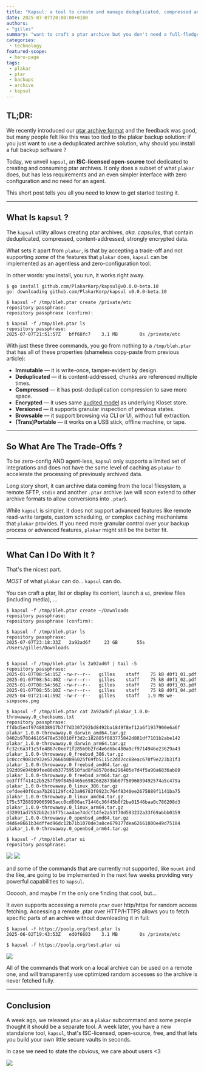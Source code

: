 ```yaml
---
title: "Kapsul: a tool to create and manage deduplicated, compressed and encrypted PTAR vaults"
date: 2025-07-07T20:00:00+0100
authors:
- "gilles"
summary: "want to craft a ptar archive but you don't need a full-fledged backup solution ? here comes kapsul, our ptar-specific tool, providing all you need from building to restoring and inspecting."
categories:
 - technology
featured-scope:
 - hero-page
tags:
 - plakar
 - ptar
 - backups
 - archive
 - kapsul
---
```


## TL;DR:
We recently introduced our [ptar archive format](/posts/2025-06-27/it-doesnt-make-sense-to-wrap-modern-data-in-a-1979-format-introducing-.ptar/) and the feedback was good,
but many people felt like this was too tied to the plakar backup solution:
if you just want to use a deduplicated archive solution, why should you install a full backup software ?

Today,
we unveil `kapsul`,
an **ISC-licensed open-source** tool dedicated to creating and consuming ptar archives.
It only does a subset of what `plakar` does,
but has less requirements and an even simpler interface with zero configuration and no need for an agent.

This short post tells you all you need to know to get started testing it.

---

## What Is `kapsul` ?

The `kapsul` utility allows creating ptar archives,
_aka. capsules_,
that contain deduplicated, compressed, content-addressed, strongly encrypted data.

What sets it apart from `plakar`,
is that by accepting a trade-off and not supporting _some_ of the features that `plakar` does,
`kapsul` can be implemented as an agentless and zero-configuration tool.

In other words:
you install,
you run,
it works right away.

```
$ go install github.com/PlakarKorp/kapsul@v0.0.0-beta.10
go: downloading github.com/PlakarKorp/kapsul v0.0.0-beta.10

$ kapsul -f /tmp/bleh.ptar create /private/etc
repository passphrase:
repository passphrase (confirm):

$ kapsul -f /tmp/bleh.ptar ls
repository passphrase:
2025-07-07T21:51:57Z   bff68fc7    3.1 MB        0s /private/etc
```

With just these three commands,
you go from nothing to a `/tmp/bleh.ptar` that has all of these properties (shameless copy-paste from previous article):

- **Immutable** — it is write-once, tamper-evident by design.
- **Deduplicated** — it is content-addressed, chunks are referenced multiple times.
- **Compressed** — it has post-deduplication compression to save more space.
- **Encrypted** — it uses same [audited model](/posts/2025-02-28/audit-of-plakar-cryptography/) as underlying Kloset store.
- **Versioned** — it supports granular inspection of previous states.
- **Browsable** — it support browsing via CLI or UI, without full extraction.
- **(Trans)Portable** — it works on a USB stick, offline machine, or tape.

---

## So What Are The Trade-Offs ?

To be zero-config AND agent-less,
`kapsul` only supports a limited set of integrations and does not have the same level of caching as `plakar` to accelerate the processing of previously archived data.

Long story short,
it can archive data coming from the local filesystem,
a remote SFTP,
`stdin` and another `.ptar` archive (we will soon extend to other archive formats to allow conversions into `.ptar`).

While `kapsul` is simpler,
it does not support advanced features like remote read-write targets,
custom scheduling,
or complex caching mechanisms that `plakar` provides.
If you need more granular control over your backup process or advanced features,
`plakar` might still be the better fit.

---

## What Can I Do With It ?

That's the nicest part.

_MOST_ of what `plakar` can do... `kapsul` can do.

You can craft a ptar,
list or display its content,
launch a `ui`,
preview files (including media), ...

```
$ kapsul -f /tmp/bleh.ptar create ~/Downloads
repository passphrase:
repository passphrase (confirm):

$ kapsul -f /tmp/bleh.ptar ls
repository passphrase:
2025-07-07T23:18:33Z   2a92ad6f     23 GB       55s /Users/gilles/Downloads


$ kapsul -f /tmp/bleh.ptar ls 2a92ad6f | tail -5
repository passphrase:
2025-01-07T08:54:15Z -rw-r--r--   gilles    staff    75 kB d0f1_01.pdf
2025-01-07T08:54:40Z -rw-r--r--   gilles    staff    75 kB d0f1_02.pdf
2025-01-07T08:54:56Z -rw-r--r--   gilles    staff    75 kB d0f1_03.pdf
2025-01-07T08:55:10Z -rw-r--r--   gilles    staff    75 kB d0f1_04.pdf
2025-04-01T21:41:59Z -rw-r--r--   gilles    staff   1.9 MB we-simpsons.png

$ kapsul -f /tmp/bleh.ptar cat 2a92ad6f:plakar_1.0.0-throwaway.0_checksums.txt
repository passphrase:
ffdbd5e4f9748038917b7f7d3307292bd8492ba1849f8ef12a6f1937900e6a6f  plakar_1.0.0-throwaway.0_darwin_amd64.tar.gz
0402b978646105478e530010ff3d2c182885f083775842d881df7101b2abe142  plakar_1.0.0-throwaway.0_darwin_arm64.tar.gz
fc32c6a3f1c5fe4867c0ee71f285b0b2fd4e6d6bc480a9cf9714946e23629a43  plakar_1.0.0-throwaway.0_freebsd_386.tar.gz
1c0ccc9083c932e572666b0896025f69fb5115c2dd2cc88eac670f9e223b31f3  plakar_1.0.0-throwaway.0_freebsd_amd64.tar.gz
192d09e94bb9fee80eb37759510fad8fa8578dde296405e7d4f5a90a6836ab80  plakar_1.0.0-throwaway.0_freebsd_arm64.tar.gz
ee3ffff41412b5257f59f845d465e6982682873bb0775096039492574a5c479a  plakar_1.0.0-throwaway.0_linux_386.tar.gz
cefdee40f6caa7b261129fc423a96783f0923c764f8340ee2675889f1141ba75  plakar_1.0.0-throwaway.0_linux_amd64.tar.gz
175c57268939065985acc0cd606ac71446c36f45b0f2ba01546baa0c786208d3  plakar_1.0.0-throwaway.0_linux_arm64.tar.gz
d32091ad7552bb2c36f75caa4ae74dcf14fe2a53f70d593232a33f69abbb0359  plakar_1.0.0-throwaway.0_openbsd_amd64.tar.gz
d4d6e8661b34dffed96dc12b71b1070de3a8ce679177dea62661800e49d75184  plakar_1.0.0-throwaway.0_openbsd_arm64.tar.gz

$ kapsul -f /tmp/bleh.ptar ui
repository passphrase:
```

![](preview.png)
![](preview1.png)


and some of the commands that are currently not supported,
like `mount` and the like,
are going to be implemented in the next few weeks providing very powerful capabilities to `kapsul`.


Oooooh,
and maybe I'm the only one finding that cool,
but...


It even supports accessing a remote `ptar` over http/https for random access fetching.
Accessing a remote .ptar over HTTP/HTTPS allows you to fetch specific parts of an archive without downloading it in full:

```
$ kapsul -f https://poolp.org/test.ptar ls
2025-06-02T19:43:53Z   ed0f6603    3.1 MB        0s /private/etc

$ kapsul -f https://poolp.org/test.ptar ui
```
![](preview2.png)

All of the commands that work on a local archive can be used on a remote one,
and will transparently use optimized random accesses so the archive is never fetched fully.

---

## Conclusion

A week ago,
we released `ptar` as a `plakar` subcommand and some people thought it should be a separate tool.
A week later,
you have a new standalone tool, `kapsul`, that's ISC-licensed, open-source, free,
and that lets you build your own little secure vaults in seconds.

In case we need to state the obvious,
we care about users <3

![](BYE.png)
